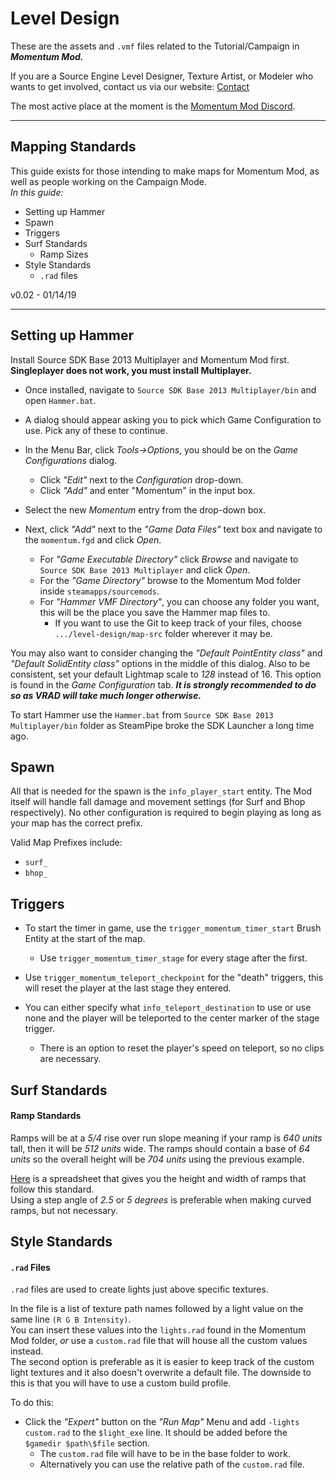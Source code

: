 # Level Design
These are the assets and `.vmf` files related to the Tutorial/Campaign in ***Momentum Mod.***

If you are a Source Engine Level Designer, Texture Artist, or Modeler who wants to get involved, contact us via our website: [Contact](http://momentum-mod.org/contact)  

The most active place at the moment is the [Momentum Mod Discord](https://discord.gg/wQWkRb6).

---

## Mapping Standards
This guide exists for those intending to make maps for Momentum Mod, as well as people working on the Campaign Mode.  
_In this guide:_

 * Setting up Hammer
 * Spawn
 * Triggers
 * Surf Standards
 	* Ramp Sizes
 * Style Standards
 	* `.rad` files

v0.02 - 01/14/19

---

## Setting up Hammer
Install Source SDK Base 2013 Multiplayer and Momentum Mod first. **Singleplayer does not work, you must install Multiplayer.**

* Once installed, navigate to `Source SDK Base 2013 Multiplayer/bin` and open `Hammer.bat`.

* A dialog should appear asking you to pick which Game Configuration to use. Pick any of these to continue.

* In the Menu Bar, click _Tools->Options_, you should be on the _Game Configurations_ dialog.
  * Click _"Edit"_ next to the _Configuration_ drop-down.
  * Click _"Add"_ and enter "Momentum" in the input box.
  
* Select the new _Momentum_ entry from the drop-down box.

* Next, click _"Add"_ next to the _"Game Data Files"_ text box and navigate to the `momentum.fgd` and click _Open_.
  * For _"Game Executable Directory"_ click _Browse_ and navigate to `Source SDK Base 2013 Multiplayer` and click _Open_.
  * For the _"Game Directory"_ browse to the Momentum Mod folder inside `steamapps/sourcemods`.
  * For _"Hammer VMF Directory"_, you can choose any folder you want, this will be the place you save the Hammer map files to.
    * If you want to use the Git to keep track of your files, choose `.../level-design/map-src` folder wherever it may be. 

You may also want to consider changing the _"Default PointEntity class"_ and _"Default SolidEntity class"_ options in the middle of this dialog.
Also to be consistent, set your default Lightmap scale to *128* instead of 16. This option is found in the _Game Configuration_ tab.
___It is strongly recommended to do so as VRAD will take much longer otherwise.___

To start Hammer use the `Hammer.bat` from `Source SDK Base 2013 Multiplayer/bin` folder as SteamPipe broke the SDK Launcher a long time ago.

## Spawn
All that is needed for the spawn is the `info_player_start` entity. The Mod itself will handle fall damage and movement settings (for Surf and Bhop respectively). No other configuration is required to begin playing as long as your map has the correct prefix.

Valid Map Prefixes include:
* `surf_`
* `bhop_`

## Triggers
* To start the timer in game, use the `trigger_momentum_timer_start` Brush Entity at the start of the map.
  * Use `trigger_momentum_timer_stage` for every stage after the first.
  
* Use `trigger_momentum_teleport_checkpoint` for the "death" triggers, this will reset the player at the last stage they entered.
* You can either specify what `info_teleport_destination` to use or use none and the player will be teleported to the center marker of the stage trigger.
  * There is an option to reset the player's speed on teleport, so no clips are necessary.

## Surf Standards

#### Ramp Standards

Ramps will be at a _5/4_ rise over run slope meaning if your ramp is _640 units_ tall, then it will be _512 units_ wide.
The ramps should contain a base of _64 units_ so the overall height will be _704 units_ using the previous example.  

[Here](https://docs.google.com/spreadsheets/d/1-K8c2F3EVhTpeyzDAoIfdjmWr1s6H8bEtUQy5cfKEJg/edit#gid=0) is a spreadsheet that gives you the height and width of ramps that follow this standard.  
Using a step angle of _2.5_ or _5 degrees_ is preferable when making curved ramps, but not necessary.

## Style Standards

#### `.rad` Files

`.rad` files are used to create lights just above specific textures.  

In the file is a list of texture path names followed by a light value on the same line `(R G B Intensity)`.  
You can insert these values into the `lights.rad` found in the Momentum Mod folder, _or_ use a `custom.rad` file that will house all the custom values instead.  
The second option is preferable as it is easier to keep track of the custom light textures and it also doesn't overwrite a default file.
The downside to this is that you will have to use a custom build profile. 

To do this:
* Click the _"Expert"_ button on the _"Run Map"_ Menu and add `-lights custom.rad` to the `$light_exe` line. It should be added before the `$gamedir $path\$file` section. 
  * The `custom.rad` file will have to be in the base folder to work.
  * Alternatively you can use the relative path of the `custom.rad` file.
